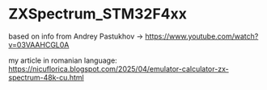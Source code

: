 # ZXSpectrum_STM32F4xx
based on info from Andrey Pastukhov -> https://www.youtube.com/watch?v=03VAAHCGL0A 

my article in romanian language: https://nicuflorica.blogspot.com/2025/04/emulator-calculator-zx-spectrum-48k-cu.html


